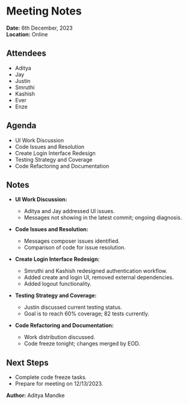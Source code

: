 # Meeting Notes

**Date:** 6th December, 2023  
**Location:** Online

## Attendees

- Aditya
- Jay
- Justin
- Smruthi
- Kashish
- Ever
- Enze

## Agenda

- UI Work Discussion
- Code Issues and Resolution
- Create Login Interface Redesign
- Testing Strategy and Coverage
- Code Refactoring and Documentation

## Notes

- **UI Work Discussion:**

  - Aditya and Jay addressed UI issues.
  - Messages not showing in the latest commit; ongoing diagnosis.

- **Code Issues and Resolution:**

  - Messages composer issues identified.
  - Comparison of code for issue resolution.

- **Create Login Interface Redesign:**

  - Smruthi and Kashish redesigned authentication workflow.
  - Added create and login UI, removed external dependencies.
  - Added logout functionality.

- **Testing Strategy and Coverage:**

  - Justin discussed current testing status.
  - Goal is to reach 60% coverage; 82 tests currently.

- **Code Refactoring and Documentation:**
  - Work distribution discussed.
  - Code freeze tonight; changes merged by EOD.

## Next Steps

- Complete code freeze tasks.
- Prepare for meeting on 12/13/2023.

**Author:** Aditya Mandke
